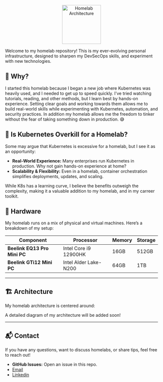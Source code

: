 
<div align="center">
  <img src="https://github.com/user-attachments/assets/00d1bbd1-30f7-4ab0-a4c1-97fd6e2f75be" width="128" height="128"alt="Homelab Architecture">
</div>

Welcome to my homelab repository! This is my ever-evolving personal infrastructure, designed to sharpen my DevSecOps skills, and experiment with new technologies.


## 🤔 Why?

I started this homelab because I began a new job where Kubernetes was heavily used, and I needed to get up to speed quickly. I've tried watching tutorials, reading, and other methods, but I learn best by hands-on experience. Setting clear goals and working towards them allows me to build real-world skills while experimenting with Kubernetes, automation, and security practices. In addition my homelab allows me the freedom to tinker without the fear of taking something down in production. 😅


## 🚀 Is Kubernetes Overkill for a Homelab?

Some may argue that Kubernetes is excessive for a homelab, but I see it as an opportunity:
- **Real-World Experience:** Many enterprises run Kubernetes in production. Why not gain hands-on experience at home?
- **Scalability & Flexibility:** Even in a homelab, container orchestration simplifies deployments, updates, and scaling.

While K8s has a learning curve, I believe the benefits outweigh the complexity, making it a valuable addition to my homelab, and in my carreer toolkit.


## 🔧 Hardware

My homelab runs on a mix of physical and virtual machines. Here’s a breakdown of my setup:

| Component                 | Processor          | Memory       | Storage       |
|---------------------------|--------------------|-------------|--------------|
| **Beelink EQ13 Pro Mini PC** | Intel Core i9 12900HK | 16GB | 512GB  |
| **Beelink GTi12 Mini PC**  | Intel Alder Lake- N200 | 64GB   | 1TB  |


---

## 🏗️ Architecture

My homelab architecture is centered around:

A detailed diagram of my architecture will be added soon!

---

## 📬 Contact

If you have any questions, want to discuss homelabs, or share tips, feel free to reach out!

- **GitHub Issues:** Open an issue in this repo.
- [Email](mailto:xalexander51@gmail.com)
- [Linkedin](https://www.linkedin.com/in/xalexander/)


